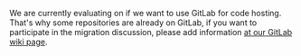 We are currently evaluating on if we want to use GitLab for code hosting. That's why some repositories are already on GitLab, if you want to participate in the migration discussion, please add information [at our GitLab wiki page](https://github.com/cloudcv/cloudcv/wiki/GitLab).
